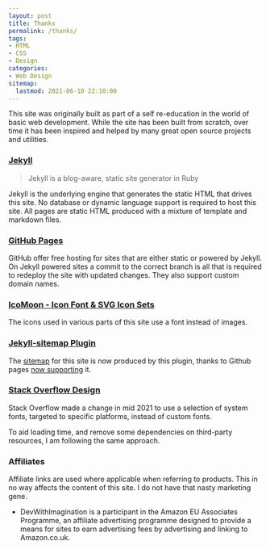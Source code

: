 ```yaml
---
layout: post
title: Thanks
permalink: /thanks/
tags: 
- HTML
- CSS
- Design
categories:
- Web Design
sitemap: 
  lastmod: 2021-06-10 22:10:00
---
```

This site was originally built as part of a self re-education in the world of basic web development. While the site has been built from scratch, over time it has been inspired and helped by many great open source projects and utilities. 

### [Jekyll][jekyll]

> Jekyll is a blog-aware, static site generator in Ruby

Jekyll is the underlying engine that generates the static HTML that drives this site. No database or dynamic language support is required to host this site. All pages are static HTML produced with a mixture of template and markdown files.

### [GitHub Pages][github pages]
GitHub offer free hosting for sites that are either static or powered by Jekyll. On Jekyll powered sites a commit to the correct branch is all that is required to redeploy the site with updated changes. They also support custom domain names. 

### [IcoMoon - Icon Font & SVG Icon Sets][icomoon]
The icons used in various parts of this site use a font instead of images. 
### [Jekyll-sitemap Plugin][sitemap]
The [sitemap][site_sitemap] for this site is now produced by this plugin, thanks to Github pages [now supporting][sitemap_ghpages] it. 

### [Stack Overflow Design][stacks_font]

Stack Overflow made a change in mid 2021 to use a selection of system fonts, targeted to specific platforms, instead of custom fonts. 

To aid loading time, and remove some dependencies on third-party resources, I am following the same approach. 

### Affiliates
Affiliate links are used where applicable when referring to products. This in no way affects the content of this site. I do not have that nasty marketing gene.

 - DevWithImagination is a participant in the Amazon EU Associates Programme, an affiliate advertising programme designed to provide a means for sites to earn advertising fees by advertising and linking to Amazon.co.uk.

[stacks_font]: https://github.com/StackExchange/Stacks/blob/d76e32dad24ba0f8ae7c087c6f099f52a3e98a52/lib/css/exports/_stacks-constants-type.less "Stacks/_stacks-constants-type.less at d76e32dad24ba0f8ae7c087c6f099f52a3e98a52 - StackExchange/Stacks"
[icomoon]: https://icomoon.io "Icon Font & SVG Icon Sets ❍ IcoMoon"
[jekyll]: http://jekyllrb.com/ "Jekyll • Simple, blog-aware, static sites"
[github pages]: http://pages.github.com/ "GitHub Pages"
[sitemap]: https://github.com/jekyll/jekyll-sitemap "jekyll/jekyll-sitemap "
[sitemap_ghpages]: https://help.github.com/articles/sitemaps-for-github-pages "Sitemaps for GitHub Pages · GitHub Help "
[site_sitemap]: /sitemap.xml "The sitemap for this site"




